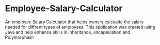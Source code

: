 # Employee-Salary-Calculator
An employee Salary Calculator that helps owners calcualte the salary needed for diffrent types of employees. This application was created using Java and help enhance skills in inheritance, encapsulation and Polymorphism

